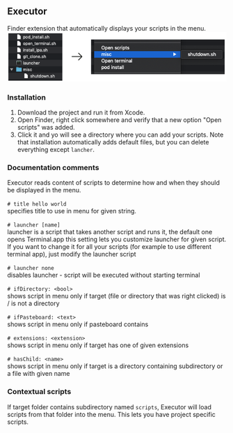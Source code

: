 ## Executor
Finder extension that automatically displays your scripts in the menu.
![](img.png)

### Installation
1. Download the project and run it from Xcode. 
2. Open Finder, right click somewhere and verify that a new option "Open scripts" was added.
3. Click it and yo will see a directory where you can add your scripts. Note that installation automatically adds default files, but you can delete everything except `lancher`.

### Documentation comments
Executor reads content of scripts to determine how and when they should be displayed in the menu.

`# title hello world`  
specifies title to use in menu for given string. 

`# launcher [name]`  
launcher is a script that takes another script and runs it, the default one opens Terminal.app
this setting lets you customize launcher for given script. If you want to change it for all your scripts (for example to use different terminal app), just modify the launcher script

`# launcher none`  
disables launcher - script will be executed without starting terminal

`# ifDirectory: <bool>`  
shows script in menu only if target (file or directory that was right clicked) is / is not a directory

`# ifPasteboard: <text>`  
shows script in menu only if pasteboard contains <text>

`# extensions: <extension>`  
shows script in menu only if target has one of given extensions

`# hasChild: <name>`  
shows script in menu only if target is a directory containing subdirectory or a file with given name

### Contextual scripts
If target folder contains subdirectory named `scripts`, Executor will load scripts from that folder into the menu. This lets you have project specific scripts.
